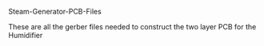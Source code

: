 Steam-Generator-PCB-Files

These are all the gerber files needed to construct the two layer PCB for the Humidifier

